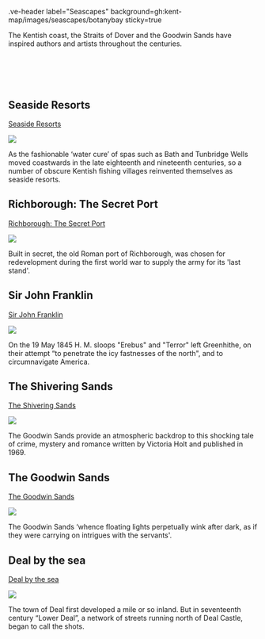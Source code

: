 .ve-header label="Seascapes" background=gh:kent-map/images/seascapes/botanybay sticky=true

The Kentish coast, the Straits of Dover and the Goodwin Sands have inspired authors and artists throughout the centuries.

# &nbsp; 
<param class="cards">

## Seaside Resorts

[Seaside Resorts](/19c/19c-seaside)

![](https://raw.githubusercontent.com/kent-map/images/main/thumbnails/seascape_Seaside_Resorts.jpg)

As the fashionable ‘water cure’ of spas such as Bath and Tunbridge Wells moved coastwards in the late eighteenth and nineteenth centuries, so a number of obscure Kentish fishing villages reinvented themselves as seaside resorts. 

## Richborough: The Secret Port

[Richborough: The Secret Port](/20c/20c-richborough)

![](https://raw.githubusercontent.com/kent-map/images/main/thumbnails/seascpae_Richborough_The_Secret_Port.jpg)

Built in secret, the old Roman port of Richborough, was chosen for redevelopment during the first world war to supply the army for its 'last stand'.

## Sir John Franklin

[Sir John Franklin](/19c/19c-franklin-biography)

![](https://raw.githubusercontent.com/kent-map/images/main/thumbnails/seascpae_Sir_John_Franklin.jpg)

On the 19 May 1845 H. M. sloops "Erebus" and "Terror" left Greenhithe, on their attempt “to penetrate the icy fastnesses of the north", and to circumnavigate America.

## The Shivering Sands

[The Shivering Sands](/20c/20c-holt-biography/)

![](https://raw.githubusercontent.com/kent-map/images/main/thumbnails/seascape_The_Shivering_Sands.jpg)

The Goodwin Sands provide an atmospheric backdrop to this shocking tale of crime, mystery and romance written by Victoria Holt and published in 1969.

## The Goodwin Sands

[The Goodwin Sands](/dickens/david-copperfield-goodwin-sands/)

![](https://raw.githubusercontent.com/kent-map/images/main/thumbnails/seascape_The_Goodwin_Sands.jpg)

The Goodwin Sands ‘whence floating lights perpetually wink after dark, as if they were carrying on intrigues with the servants'.

## Deal by the sea

[Deal by the sea](/seascape/deal/)

![](https://raw.githubusercontent.com/kent-map/images/main/thumbnails/seascape_Deal_by_the_sea.jpg)

The town of Deal first developed a mile or so inland. But in seventeenth century “Lower Deal”, a network of streets running north of Deal Castle, began to call the shots.
